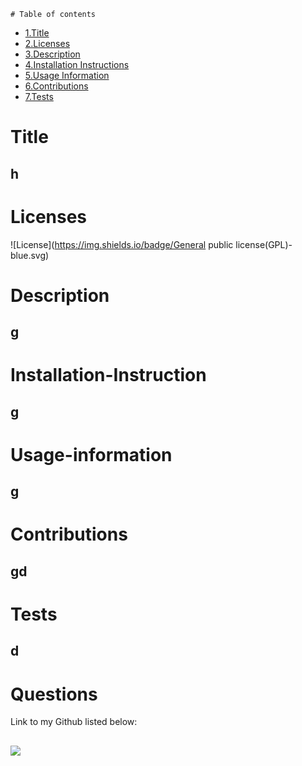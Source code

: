 
    # Table of contents

* [1.Title](#table-of-contents-1.-Title)
* [2.Licenses](#table-of-contents-2.Licenses)
* [3.Description](#table-of-contents-3.-Description)
* [4.Installation Instructions](#table-of-contents-4.Installation-Instructions)
* [5.Usage Information](#table-of-contents-5.Usage-Information)
* [6.Contributions](#table-of-contents-6.-Contributiions)
* [7.Tests](#Tests)


# Title


## h


# Licenses


![License](https://img.shields.io/badge/General public license(GPL)-blue.svg)


# Description


## g



# Installation-Instruction


## g


# Usage-information


## g


# Contributions 


## gd


# Tests

## d


# Questions

Link to my Github listed below:

## ![](https://www.github.com/joshuapward2/password-generator-)

    